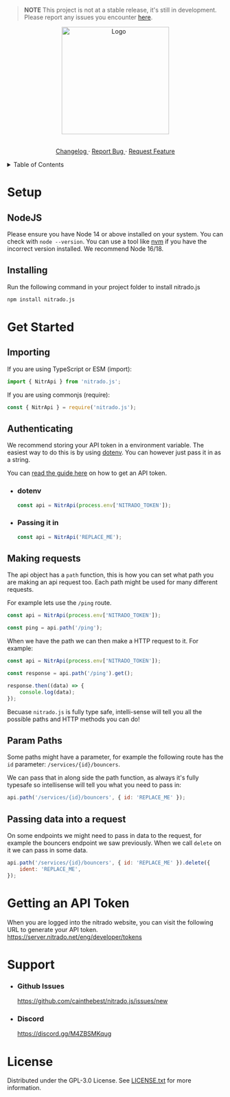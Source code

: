 > **NOTE** This project is not at a stable release, it's still in development. Please report any issues you encounter [here](https://github.com/cainthebest/nitrado.js/issues/new?assignees=&labels=bug%2C+needs+triage&template=bug_report.md&title=).

<div align="center">
  <a>
    <img src="https://cdn.discordapp.com/attachments/754460402729091212/964958946651693086/IMG_1775.png" alt="Logo"  height="250">
  </a>

  <p align="center">
    <br />
    <a href="https://github.com/cainthebest/nitrado.js/blob/master/CHANGELOG.md">
      Changelog
    </a>
    ·
    <a href="https://github.com/cainthebest/nitrado.js/issues/new?assignees=&labels=bug%2C+needs+triage&template=bug_report.md&title=">
      Report Bug
    </a>
    ·
    <a href="https://github.com/cainthebest/nitrado.js/issues/new?assignees=&labels=enhancement%2C+needs+triage&template=feature_request.md&title=">
      Request Feature
    </a>
  </p>
</div>

<details>
  <summary> Table of Contents </summary>

  <ol>
    <li>
      <a href="#setup">Setup</a>
      <ol>
        <li><a href="#nodejs">NodeJS</a></li>
        <li><a href="#installing">Installing</a></li>
      </ol>
    </li>
    <li>
      <a href="#get-started">Get Started</a>
      <ol>
        <li><a href="#importing">Importing</li>
        <li><a href="#authenticating">Authenticating</a></li>
        <li><a href="#making-requests">Making Requests</a></li>
        <li><a href="#param-paths">Param Paths</a></li>
        <li><a href="#passing-data-into-a-request">Passing data into a request</a></li>
      </ol>
    </li>
    <li>
      <a href="#getting-an-api-token">Getting an API token</a>
    </li>
    <li>
      <a href="#support">Support</a>
    </li>
    <li>
      <a href="#license">License</a>
    </li>
  </ol>
</details>

# Setup

## NodeJS

Please ensure you have Node 14 or above installed on your system. You can check with `node --version`. You can use a tool like [nvm](https://github.com/nvm-sh/nvm) if you have the incorrect version installed. We recommend Node 16/18.

## Installing

Run the following command in your project folder to install nitrado.js

```bash
npm install nitrado.js
```

# Get Started

## Importing

If you are using TypeScript or ESM (import):

```js
import { NitrApi } from 'nitrado.js';
```

If you are using commonjs (require):

```js
const { NitrApi } = require('nitrado.js');
```

## Authenticating

We recommend storing your API token in a environment variable. The easiest way to do this is by using [dotenv](https://www.npmjs.com/package/dotenv). You can however just pass it in as a string.

You can [read the guide here](#getting-an-api-token) on how to get an API token.

-   ### dotenv

    ```js
    const api = NitrApi(process.env['NITRADO_TOKEN']);
    ```

-   ### Passing it in
    ```js
    const api = NitrApi('REPLACE_ME');
    ```

## Making requests

The api object has a `path` function, this is how you can set what path you are making an api request too. Each path might be used for many different requests.

For example lets use the `/ping` route.

```js
const api = NitrApi(process.env['NITRADO_TOKEN']);

const ping = api.path('/ping');
```

When we have the path we can then make a HTTP request to it. For example:

```js
const api = NitrApi(process.env['NITRADO_TOKEN']);

const response = api.path('/ping').get();

response.then((data) => {
    console.log(data);
});
```

Becuase `nitrado.js` is fully type safe, intelli-sense will tell you all the possible paths and HTTP methods you can do!

## Param Paths

Some paths might have a parameter, for example the following route has the `id` parameter: `/services/{id}/bouncers`.

We can pass that in along side the path function, as always it's fully typesafe so intellisense will tell you what you need to pass in:

```js
api.path('/services/{id}/bouncers', { id: 'REPLACE_ME' });
```

## Passing data into a request

On some endpoints we might need to pass in data to the request, for example the bouncers endpoint we saw previously. When we call `delete` on it we can pass in some data.

```js
api.path('/services/{id}/bouncers', { id: 'REPLACE_ME' }).delete({
    ident: 'REPLACE_ME',
});
```

# Getting an API Token

When you are logged into the nitrado website, you can visit the following URL to generate your API token. https://server.nitrado.net/eng/developer/tokens

# Support

-   ### Github Issues

    https://github.com/cainthebest/nitrado.js/issues/new

-   ### Discord
    https://discord.gg/M4ZBSMKqug

# License

Distributed under the GPL-3.0 License. See [LICENSE.txt](./LICENSE.txt) for more information.
